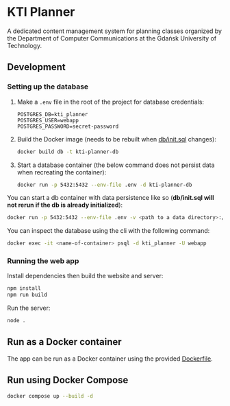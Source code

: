 # KTI Planner

A dedicated content management system for planning classes organized by the Department of Computer Communications at the Gdańsk University of Technology.

## Development

### Setting up the database

1. Make a `.env` file in the root of the project for database credentials:

    ```
    POSTGRES_DB=kti_planner
    POSTGRES_USER=webapp
    POSTGRES_PASSWORD=secret-password
    ```

2. Build the Docker image (needs to be rebuilt when [db/init.sql](db/init.sql) changes):

    ```bash
    docker build db -t kti-planner-db
    ```

3. Start a database container (the below command does not persist data when recreating the container):

    ```bash
    docker run -p 5432:5432 --env-file .env -d kti-planner-db
    ```

You can start a db container with data persistence like so (**db/init.sql will not rerun if the db is already initialized**):

```bash
docker run -p 5432:5432 --env-file .env -v <path to a data directory>:/var/lib/postgresql/data -d kti-planner-db
```

You can inspect the database using the cli with the following command:

```bash
docker exec -it <name-of-container> psql -d kti_planner -U webapp
```

### Running the web app

Install dependencies then build the website and server:

```bash
npm install
npm run build
```

Run the server:

```bash
node .
```

## Run as a Docker container

The app can be run as a Docker container using the provided [Dockerfile](./Dockerfile).

## Run using Docker Compose

```bash
docker compose up --build -d
```
